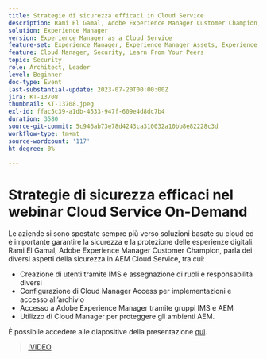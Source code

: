 ```yaml
---
title: Strategie di sicurezza efficaci in Cloud Service
description: Rami El Gamal, Adobe Experience Manager Customer Champion, parla dei diversi aspetti della sicurezza in AEM Cloud Service.
solution: Experience Manager
version: Experience Manager as a Cloud Service
feature-set: Experience Manager, Experience Manager Assets, Experience Manager Sites
feature: Cloud Manager, Security, Learn From Your Peers
topic: Security
role: Architect, Leader
level: Beginner
doc-type: Event
last-substantial-update: 2023-07-20T00:00:00Z
jira: KT-13708
thumbnail: KT-13708.jpeg
exl-id: ffac5c39-a1db-4533-947f-609e4d8dc7b4
duration: 3580
source-git-commit: 5c946ab73e78d4243ca310032a10bb8e82228c3d
workflow-type: tm+mt
source-wordcount: '117'
ht-degree: 0%

---
```


# Strategie di sicurezza efficaci nel webinar Cloud Service On-Demand

Le aziende si sono spostate sempre più verso soluzioni basate su cloud ed è importante garantire la sicurezza e la protezione delle esperienze digitali. Rami El Gamal, Adobe Experience Manager Customer Champion, parla dei diversi aspetti della sicurezza in AEM Cloud Service, tra cui:

* Creazione di utenti tramite IMS e assegnazione di ruoli e responsabilità diversi
* Configurazione di Cloud Manager Access per implementazioni e accesso all’archivio
* Accesso a Adobe Experience Manager tramite gruppi IMS e AEM
* Utilizzo di Cloud Manager per proteggere gli ambienti AEM.

È possibile accedere alle diapositive della presentazione [qui](../../assets/experience-manager/july2023/effective-security-strategies-in-cloud-service/AEM-CloudManager-Security_Webinar_July_18.pdf).

>[!VIDEO](https://video.tv.adobe.com/v/3421772/?learn=on)
